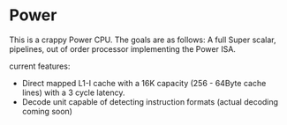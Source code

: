 # Power
This is a crappy Power CPU. The goals are as follows:
A full Super scalar, pipelines, out of order processor implementing the Power ISA.

current features:
 - Direct mapped L1-I cache with a 16K capacity (256 - 64Byte cache lines) with a 3 cycle latency.
 - Decode unit capable of detecting instruction formats (actual decoding coming soon)
